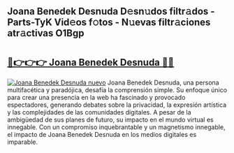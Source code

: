 ## Joana Benedek Desnuda D𝚎sn𝚞dos filtr𝚊dos - Parts-TyK Vid𝚎os f𝚘tos - N𝚞evas filtr𝚊ciones atr𝚊ctivas O1Bgp

# <h2><a href="http://mbdegn.tromn.icu/?c=Joana+Benedek+Desnuda">🔗👉👉👉 Joana Benedek Desnuda 🔗🔗</a></h2>

[![Joana Benedek Desnuda nuevo](https://i.imgur.com/pEAQMta.gif)](http://mbdegn.tromn.icu/?c=Joana+Benedek+Desnuda)
Joana Benedek Desnuda, una persona multifacética y paradójica, desafía la comprensión simple. Su enfoque único para crear una presencia en la web ha fascinado y provocado espectadores, generando debates sobre la privacidad, la expresión artística y las complejidades de las comunidades digitales. A pesar de la ambigüedad de sus planes de futuro, su impacto en el mundo virtual es innegable. Con un compromiso inquebrantable y un magnetismo innegable, el impacto de Joana Benedek Desnuda en los medios digitales es imparable.
